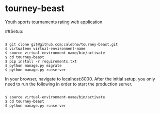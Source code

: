 # tourney-beast
Youth sports tournaments rating web application

##Setup:
<pre><code>
$ git clone git@github.com:calebho/tourney-beast.git
$ virtualenv virtual-environment-name 
$ source virtual-environment-name/bin/activate
$ cd tourney-beast
$ pip install -r requirements.txt
$ python manage.py migrate
$ python manage.py runserver
</code></pre>

In your browser, navigate to localhost:8000.
After the initial setup, you only need to run the following
in order to start the production server.

<pre><code>
$ source virtual-environment-name/bin/activate
$ cd tourney-beast
$ python manage.py runserver
</code></pre>
